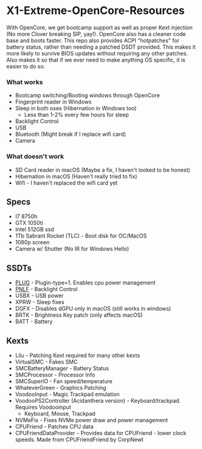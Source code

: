 # X1-Extreme-OpenCore-Resources

With OpenCore, we get bootcamp support as well as proper Kext injection (No more Clover breaking SIP, yay!). OpenCore also has a cleaner code base and boots faster. This repo also provides ACPI "hotpatches" for battery status, rather than needing a patched DSDT provided. This makes it more likely to survive BIOS updates without requiring any other patches. Also makes it so that if we ever need to make anything OS specific, it is easier to do so.

### What works
* Bootcamp switching/Booting windows through OpenCore
* Fingerprint reader in Windows
* Sleep in both oses (Hibernation in Windows too)
  * Less than 1-2% every few hours for sleep
* Backlight Control
* USB
* Bluetooth (Might break if I replace wifi card)
* Camera

### What doesn't work
* SD Card reader in macOS (Maybe a fix, I haven't looked to be honest)
* Hibernation in macOS (Haven't really tried to fix)
* Wifi - I haven't replaced the wifi card yet

## Specs
* I7 8750h
* GTX 1050ti
* Intel 512GB ssd
* 1Tb Sabrant Rocket (TLC) - Boot disk for OC/MacOS
* 1080p screen
* Camera w/ Shutter (No IR for Windows Hello)

## SSDTs
* [PLUG](https://github.com/acidanthera/OpenCorePkg/blob/master/Docs/AcpiSamples/SSDT-PLUG.dsl) - Plugin-type=1. Enables cpu power management
* [PNLF](https://github.com/acidanthera/WhateverGreen/blob/master/Manual/SSDT-PNLF.dsl) - Backlight Control
* USBX - USB power
* XPRW - Sleep fixes
* DGFX - Disables dGPU only in macOS (still works in windows)
* BRTK - Brightness Key patch (only affects macOS)
* BATT - Battery

## Kexts
* Lilu - Patching Kext required for many other kexts
* VirtualSMC - Fakes SMC
* SMCBatteryManager - Battery Status
* SMCProcessor - Processor Info
* SMCSuperIO - Fan speed/temperature
* WhateverGreen - Graphics Patching
* VoodooInput - Magic Trackpad emulation
* VoodooPS2Controller (Acidanthera version) - Keyboard/trackpad. Requires Voodooinput
  * Keyboard, Mouse, Trackpad
* NVMeFix - Fixes NVMe power draw and power management
* CPUFriend - Patches CPU data
* CPUFriendDataProvider - Provides data for CPUFriend - lower clock speeds. Made from CPUFriendFriend by CorpNewt
